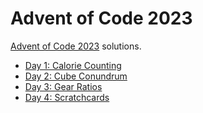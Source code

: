 # Advent of Code 2023

[Advent of Code 2023](https://adventofcode.com/) solutions.

- [Day 1: Calorie Counting](./solutions/day1)
- [Day 2: Cube Conundrum](./solutions/02)
- [Day 3: Gear Ratios](./solutions/03)
- [Day 4: Scratchcards](./solutions/04)
